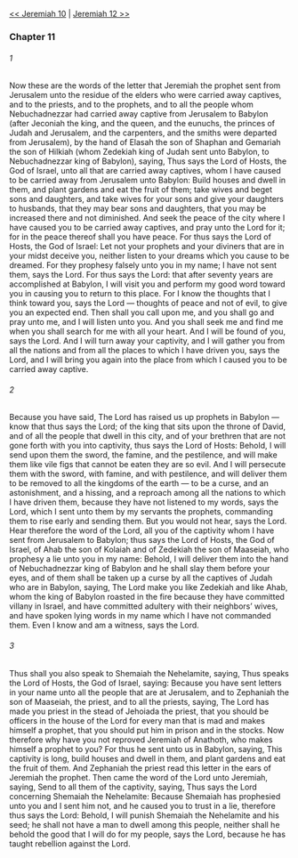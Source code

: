 [<< Jeremiah 10](Jeremiah%2010)  |  [Jeremiah 12 >>](Jeremiah%2012)

### Chapter 11
###### 1
Now these are the words of the letter that Jeremiah the prophet sent from Jerusalem unto the residue of the elders who were carried away captives, and to the priests, and to the prophets, and to all the people whom Nebuchadnezzar had carried away captive from Jerusalem to Babylon (after Jeconiah the king, and the queen, and the eunuchs, the princes of Judah and Jerusalem, and the carpenters, and the smiths were departed from Jerusalem), by the hand of Elasah the son of Shaphan and Gemariah the son of Hilkiah (whom Zedekiah king of Judah sent unto Babylon, to Nebuchadnezzar king of Babylon), saying, Thus says the Lord of Hosts, the God of Israel, unto all that are carried away captives, whom I have caused to be carried away from Jerusalem unto Babylon: Build houses and dwell in them, and plant gardens and eat the fruit of them; take wives and beget sons and daughters, and take wives for your sons and give your daughters to husbands, that they may bear sons and daughters, that you may be increased there and not diminished. And seek the peace of the city where I have caused you to be carried away captives, and pray unto the Lord for it; for in the peace thereof shall you have peace. For thus says the Lord of Hosts, the God of Israel: Let not your prophets and your diviners that are in your midst deceive you, neither listen to your dreams which you cause to be dreamed. For they prophesy falsely unto you in my name; I have not sent them, says the Lord. For thus says the Lord: that after seventy years are accomplished at Babylon, I will visit you and perform my good word toward you in causing you to return to this place. For I know the thoughts that I think toward you, says the Lord — thoughts of peace and not of evil, to give you an expected end. Then shall you call upon me, and you shall go and pray unto me, and I will listen unto you. And you shall seek me and find me when you shall search for me with all your heart. And I will be found of you, says the Lord. And I will turn away your captivity, and I will gather you from all the nations and from all the places to which I have driven you, says the Lord, and I will bring you again into the place from which I caused you to be carried away captive.

###### 2
Because you have said, The Lord has raised us up prophets in Babylon — know that thus says the Lord; of the king that sits upon the throne of David, and of all the people that dwell in this city, and of your brethren that are not gone forth with you into captivity, thus says the Lord of Hosts: Behold, I will send upon them the sword, the famine, and the pestilence, and will make them like vile figs that cannot be eaten they are so evil. And I will persecute them with the sword, with famine, and with pestilence, and will deliver them to be removed to all the kingdoms of the earth — to be a curse, and an astonishment, and a hissing, and a reproach among all the nations to which I have driven them, because they have not listened to my words, says the Lord, which I sent unto them by my servants the prophets, commanding them to rise early and sending them. But you would not hear, says the Lord. Hear therefore the word of the Lord, all you of the captivity whom I have sent from Jerusalem to Babylon; thus says the Lord of Hosts, the God of Israel, of Ahab the son of Kolaiah and of Zedekiah the son of Maaseiah, who prophesy a lie unto you in my name: Behold, I will deliver them into the hand of Nebuchadnezzar king of Babylon and he shall slay them before your eyes, and of them shall be taken up a curse by all the captives of Judah who are in Babylon, saying, The Lord make you like Zedekiah and like Ahab, whom the king of Babylon roasted in the fire because they have committed villany in Israel, and have committed adultery with their neighbors’ wives, and have spoken lying words in my name which I have not commanded them. Even I know and am a witness, says the Lord.

###### 3
Thus shall you also speak to Shemaiah the Nehelamite, saying, Thus speaks the Lord of Hosts, the God of Israel, saying: Because you have sent letters in your name unto all the people that are at Jerusalem, and to Zephaniah the son of Maaseiah, the priest, and to all the priests, saying, The Lord has made you priest in the stead of Jehoiada the priest, that you should be officers in the house of the Lord for every man that is mad and makes himself a prophet, that you should put him in prison and in the stocks. Now therefore why have you not reproved Jeremiah of Anathoth, who makes himself a prophet to you? For thus he sent unto us in Babylon, saying, This captivity is long, build houses and dwell in them, and plant gardens and eat the fruit of them. And Zephaniah the priest read this letter in the ears of Jeremiah the prophet. Then came the word of the Lord unto Jeremiah, saying, Send to all them of the captivity, saying, Thus says the Lord concerning Shemaiah the Nehelamite: Because Shemaiah has prophesied unto you and I sent him not, and he caused you to trust in a lie, therefore thus says the Lord: Behold, I will punish Shemaiah the Nehelamite and his seed; he shall not have a man to dwell among this people, neither shall he behold the good that I will do for my people, says the Lord, because he has taught rebellion against the Lord.